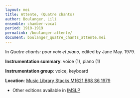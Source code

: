 ```yaml
---
layout: mei
title: Attente, (Quatre chants)
author: Boulanger, Lili
ensemble: chamber-vocal
period: 1910-1919
permalink: /boulanger-attente/
document: boulanger_quatre_chants_attente.mei
---
```


In *Quatre chants: pour voix et piano*, edited by Jane May. 1979.

**Instrumentation summary**: voice (1), piano (1)

**Instrumentation group**: voice, keyboard

**Location**: <a href="https://tufts-primo.hosted.exlibrisgroup.com/permalink/f/bnf7qa/01TUN_ALMA21101047520003851" target="_blank">Music Library Stacks  M1621.B68 S6 1979</a>
- Other editions available in <a href="https://imslp.org/wiki/Attente_(Boulanger%2C_Lili)" target="_blank">IMSLP</a>
